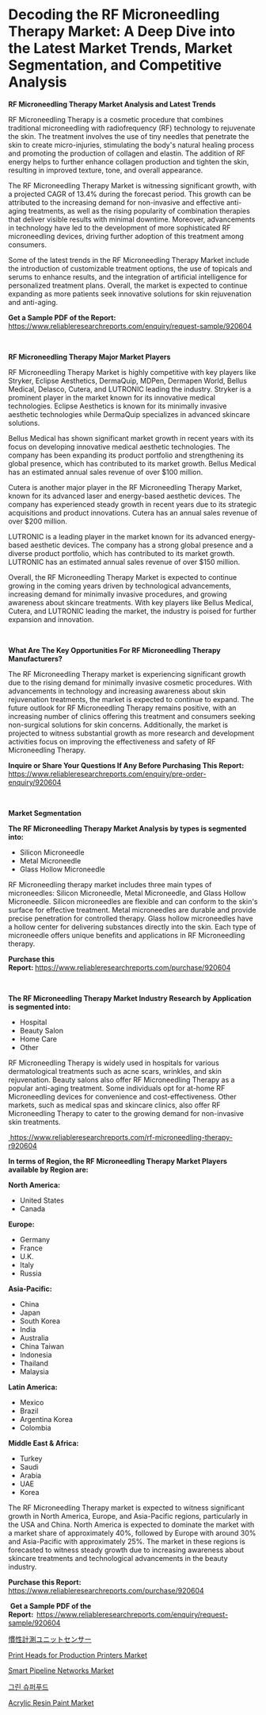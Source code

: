 <p><h1>Decoding the RF Microneedling Therapy Market: A Deep Dive into the Latest Market Trends, Market Segmentation, and Competitive Analysis</h1></p><p><strong>RF Microneedling Therapy Market Analysis and Latest Trends</strong></p>
<p><p>RF Microneedling Therapy is a cosmetic procedure that combines traditional microneedling with radiofrequency (RF) technology to rejuvenate the skin. The treatment involves the use of tiny needles that penetrate the skin to create micro-injuries, stimulating the body's natural healing process and promoting the production of collagen and elastin. The addition of RF energy helps to further enhance collagen production and tighten the skin, resulting in improved texture, tone, and overall appearance.</p><p>The RF Microneedling Therapy Market is witnessing significant growth, with a projected CAGR of 13.4% during the forecast period. This growth can be attributed to the increasing demand for non-invasive and effective anti-aging treatments, as well as the rising popularity of combination therapies that deliver visible results with minimal downtime. Moreover, advancements in technology have led to the development of more sophisticated RF microneedling devices, driving further adoption of this treatment among consumers.</p><p>Some of the latest trends in the RF Microneedling Therapy Market include the introduction of customizable treatment options, the use of topicals and serums to enhance results, and the integration of artificial intelligence for personalized treatment plans. Overall, the market is expected to continue expanding as more patients seek innovative solutions for skin rejuvenation and anti-aging.</p></p>
<p><strong>Get a Sample PDF of the Report:&nbsp;</strong> <a href="https://www.reliableresearchreports.com/enquiry/request-sample/920604">https://www.reliableresearchreports.com/enquiry/request-sample/920604</a></p>
<p>&nbsp;</p>
<p><strong>RF Microneedling Therapy Major Market Players</strong></p>
<p><p>RF Microneedling Therapy Market is highly competitive with key players like Stryker, Eclipse Aesthetics, DermaQuip, MDPen, Dermapen World, Bellus Medical, Delasco, Cutera, and LUTRONIC leading the industry. Stryker is a prominent player in the market known for its innovative medical technologies. Eclipse Aesthetics is known for its minimally invasive aesthetic technologies while DermaQuip specializes in advanced skincare solutions. </p><p>Bellus Medical has shown significant market growth in recent years with its focus on developing innovative medical aesthetic technologies. The company has been expanding its product portfolio and strengthening its global presence, which has contributed to its market growth. Bellus Medical has an estimated annual sales revenue of over $100 million.</p><p>Cutera is another major player in the RF Microneedling Therapy Market, known for its advanced laser and energy-based aesthetic devices. The company has experienced steady growth in recent years due to its strategic acquisitions and product innovations. Cutera has an annual sales revenue of over $200 million.</p><p>LUTRONIC is a leading player in the market known for its advanced energy-based aesthetic devices. The company has a strong global presence and a diverse product portfolio, which has contributed to its market growth. LUTRONIC has an estimated annual sales revenue of over $150 million.</p><p>Overall, the RF Microneedling Therapy Market is expected to continue growing in the coming years driven by technological advancements, increasing demand for minimally invasive procedures, and growing awareness about skincare treatments. With key players like Bellus Medical, Cutera, and LUTRONIC leading the market, the industry is poised for further expansion and innovation.</p></p>
<p>&nbsp;</p>
<p><strong>What Are The Key Opportunities For RF Microneedling Therapy Manufacturers?</strong></p>
<p><p>The RF Microneedling Therapy market is experiencing significant growth due to the rising demand for minimally invasive cosmetic procedures. With advancements in technology and increasing awareness about skin rejuvenation treatments, the market is expected to continue to expand. The future outlook for RF Microneedling Therapy remains positive, with an increasing number of clinics offering this treatment and consumers seeking non-surgical solutions for skin concerns. Additionally, the market is projected to witness substantial growth as more research and development activities focus on improving the effectiveness and safety of RF Microneedling Therapy.</p></p>
<p><strong>Inquire or Share Your Questions If Any Before Purchasing This Report:</strong> <a href="https://www.reliableresearchreports.com/enquiry/pre-order-enquiry/920604">https://www.reliableresearchreports.com/enquiry/pre-order-enquiry/920604</a></p>
<p>&nbsp;</p>
<p><strong>Market Segmentation</strong></p>
<p><strong>The RF Microneedling Therapy Market Analysis by types is segmented into:</strong></p>
<p><ul><li>Silicon Microneedle</li><li>Metal Microneedle</li><li>Glass Hollow Microneedle</li></ul></p>
<p><p>RF Microneedling therapy market includes three main types of microneedles: Silicon Microneedle, Metal Microneedle, and Glass Hollow Microneedle. Silicon microneedles are flexible and can conform to the skin's surface for effective treatment. Metal microneedles are durable and provide precise penetration for controlled therapy. Glass hollow microneedles have a hollow center for delivering substances directly into the skin. Each type of microneedle offers unique benefits and applications in RF Microneedling therapy.</p></p>
<p><strong>Purchase this Report:&nbsp;</strong><a href="https://www.reliableresearchreports.com/purchase/920604">https://www.reliableresearchreports.com/purchase/920604</a></p>
<p>&nbsp;</p>
<p><strong>The RF Microneedling Therapy Market Industry Research by Application is segmented into:</strong></p>
<p><ul><li>Hospital</li><li>Beauty Salon</li><li>Home Care</li><li>Other</li></ul></p>
<p><p>RF Microneedling Therapy is widely used in hospitals for various dermatological treatments such as acne scars, wrinkles, and skin rejuvenation. Beauty salons also offer RF Microneedling Therapy as a popular anti-aging treatment. Some individuals opt for at-home RF Microneedling devices for convenience and cost-effectiveness. Other markets, such as medical spas and skincare clinics, also offer RF Microneedling Therapy to cater to the growing demand for non-invasive skin treatments.</p></p>
<p><a href="https://www.reliableresearchreports.com/rf-microneedling-therapy-r920604">&nbsp;https://www.reliableresearchreports.com/rf-microneedling-therapy-r920604</a></p>
<p><strong>In terms of Region, the RF Microneedling Therapy Market Players available by Region are:</strong></p>
<p>
    <p> <strong> North America: </strong>
        <ul>
            <li>United States</li>
            <li>Canada</li>
        </ul>
        </p> 
    <p> <strong> Europe: </strong>
        <ul>
            <li>Germany</li>
            <li>France</li>
            <li>U.K.</li>
            <li>Italy</li>
            <li>Russia</li>
        </ul>
        </p> 
    <p> <strong> Asia-Pacific: </strong>
        <ul>
            <li>China</li>
            <li>Japan</li>
            <li>South Korea</li>
            <li>India</li>
            <li>Australia</li>
            <li>China Taiwan</li>
            <li>Indonesia</li>
            <li>Thailand</li>
            <li>Malaysia</li>
        </ul>
        </p> 
    <p> <strong> Latin America: </strong>
        <ul>
            <li>Mexico</li>
            <li>Brazil</li>
            <li>Argentina Korea</li>
            <li>Colombia</li>
        </ul>
        </p> 
    <p> <strong> Middle East & Africa: </strong>
        <ul>
            <li>Turkey</li>
            <li>Saudi</li>
            <li>Arabia</li>
            <li>UAE</li>
            <li>Korea</li>
        </ul>
    </p>
    </p>
<p><p>The RF Microneedling Therapy market is expected to witness significant growth in North America, Europe, and Asia-Pacific regions, particularly in the USA and China. North America is expected to dominate the market with a market share of approximately 40%, followed by Europe with around 30% and Asia-Pacific with approximately 25%. The market in these regions is forecasted to witness steady growth due to increasing awareness about skincare treatments and technological advancements in the beauty industry.</p></p>
<p><strong>Purchase this Report: </strong><a href="https://www.reliableresearchreports.com/purchase/920604">https://www.reliableresearchreports.com/purchase/920604</a></p>
<p>&nbsp;<strong>Get a Sample PDF of the Report:&nbsp;&nbsp;</strong><a href="https://www.reliableresearchreports.com/enquiry/request-sample/920604">https://www.reliableresearchreports.com/enquiry/request-sample/920604</a></p>
<p><strong></strong></p>
<p><p><a href="https://medium.com/@rodhoppe07/%E6%85%A3%E6%80%A7%E8%A8%88%E6%B8%AC%E3%83%A6%E3%83%8B%E3%83%83%E3%83%88%E3%82%BB%E3%83%B3%E3%82%B5%E3%83%BC%E5%B8%82%E5%A0%B4%E3%81%AE%E5%88%86%E6%9E%90%E3%81%A82024%E5%B9%B4%E3%81%8B%E3%82%892031%E5%B9%B4%E3%81%BE%E3%81%A7%E3%81%AE%E4%BA%88%E6%B8%AC%E3%82%B5%E3%82%A4%E3%82%BA-fbe1b4a24779">慣性計測ユニットセンサー</a></p><p><a href="https://www.linkedin.com/pulse/print-heads-production-printers-market-size-outlook-forecast-2024-9l94e">Print Heads for Production Printers Market</a></p><p><a href="https://github.com/seekum/Market-Research-Report-List-2/blob/main/smart-pipeline-networks-market.md">Smart Pipeline Networks Market</a></p><p><a href="https://github.com/durgin521/Market-Research-Report-List-1/blob/main/315756354100.md">그린 슈퍼푸드</a></p><p><a href="https://www.linkedin.com/pulse/acrylic-resin-paint-market-dynamics-2024-2031-also-its-trends-projections-qwgpc">Acrylic Resin Paint Market</a></p></p>